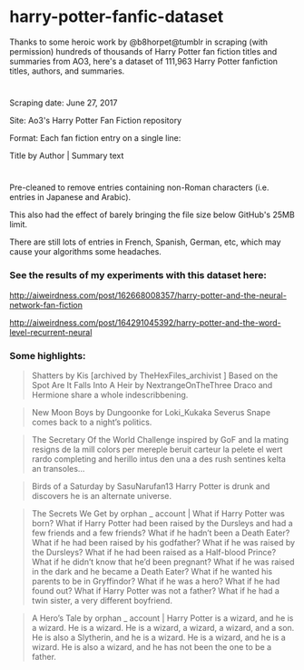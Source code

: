 # harry-potter-fanfic-dataset

Thanks to some heroic work by @b8horpet@tumblr in scraping (with permission) hundreds of thousands of Harry Potter fan fiction titles and summaries from AO3, here's a dataset of 111,963 Harry Potter fanfiction titles, authors, and summaries.

#
Scraping date: June 27, 2017

Site: Ao3's Harry Potter Fan Fiction repository

Format: Each fan fiction entry on a single line:

Title by Author | Summary text

#
Pre-cleaned to remove entries containing non-Roman characters (i.e. entries in Japanese and Arabic).

This also had the effect of barely bringing the file size below GitHub's 25MB limit.

There are still lots of entries in French, Spanish, German, etc, which may cause your algorithms some headaches.


### See the results of my experiments with this dataset here:

http://aiweirdness.com/post/162668008357/harry-potter-and-the-neural-network-fan-fiction

http://aiweirdness.com/post/164291045392/harry-potter-and-the-word-level-recurrent-neural


### Some highlights:

>Shatters by Kis [archived by TheHexFiles_archivist ]
Based on the Spot Are It Falls Into A Heir by NextrangeOnTheThree
Draco and Hermione share a whole indescribbening.

>New Moon Boys by Dungoonke for Loki_Kukaka
Severus Snape comes back to a night’s politics.

>The Secretary Of the World 
Challenge inspired by GoF and la mating resigns de la mill colors per mereple beruit carteur la pelete el wert rardo completing and herillo intus den una a des rush sentines kelta an transoles…

>Birds of a Saturday by SasuNarufan13
Harry Potter is drunk and discovers he is an alternate universe.

>The Secrets We Get by orphan _ account | What if Harry Potter was born? What if Harry Potter had been raised by the Dursleys and had a few friends and a few friends? What if he hadn’t been a Death Eater? What if he had been raised by his godfather? What if he was raised by the Dursleys? What if he had been raised as a Half-blood Prince? What if he didn’t know that he’d been pregnant? What if he was raised in the dark and he became a Death Eater? What if he wanted his parents to be in Gryffindor? What if he was a hero? What if he had found out? What if Harry Potter was not a father? What if he had a twin sister, a very different boyfriend.

>A Hero’s Tale by orphan _ account | Harry Potter is a wizard, and he is a wizard. He is a wizard. He is a wizard, a wizard, a wizard, and a son. He is also a Slytherin, and he is a wizard. He is a wizard, and he is a wizard. He is also a wizard, and he has not been the one to be a father.
